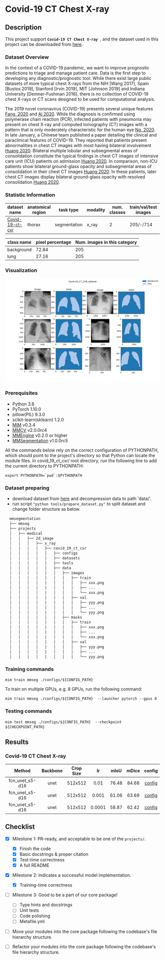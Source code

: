 # Covid-19 CT Chest X-ray

## Description

This project support **`Covid-19 CT Chest X-ray `**, and the dataset used in this project can be downloaded from [here](https://github.com/ieee8023/covid-chestxray-dataset).

### Dataset Overview

In the context of a COVID-19 pandemic, we want to improve prognostic predictions to triage and manage patient care. Data is the first step to developing any diagnostic/prognostic tool. While there exist large public datasets of more typical chest X-rays from the NIH \[Wang 2017\], Spain \[Bustos 2019\], Stanford \[Irvin 2019\], MIT \[Johnson 2019\] and Indiana University \[Demner-Fushman 2016\], there is no collection of COVID-19 chest X-rays or CT scans designed to be used for computational analysis.

The 2019 novel coronavirus (COVID-19) presents several unique features [Fang, 2020](https://pubs.rsna.org/doi/10.1148/radiol.2020200432) and [Ai 2020](https://pubs.rsna.org/doi/10.1148/radiol.2020200642). While the diagnosis is confirmed using polymerase chain reaction (PCR), infected patients with pneumonia may present on chest X-ray and computed tomography (CT) images with a pattern that is only moderately characteristic for the human eye [Ng, 2020](https://pubs.rsna.org/doi/10.1148/ryct.2020200034). In late January, a Chinese team published a paper detailing the clinical and paraclinical features of COVID-19. They reported that patients present abnormalities in chest CT images with most having bilateral involvement [Huang 2020](<https://www.thelancet.com/journals/lancet/article/PIIS0140-6736(20)30183-5/fulltext>). Bilateral multiple lobular and subsegmental areas of consolidation constitute the typical findings in chest CT images of intensive care unit (ICU) patients on admission [Huang 2020](<https://www.thelancet.com/journals/lancet/article/PIIS0140-6736(20)30183-5/fulltext>). In comparison, non-ICU patients show bilateral ground-glass opacity and subsegmental areas of consolidation in their chest CT images [Huang 2020](<https://www.thelancet.com/journals/lancet/article/PIIS0140-6736(20)30183-5/fulltext>). In these patients, later chest CT images display bilateral ground-glass opacity with resolved consolidation [Huang 2020](<https://www.thelancet.com/journals/lancet/article/PIIS0140-6736(20)30183-5/fulltext>).

### Statistic Information

| dataset name                                                           | anatomical region | task type    | modality | num. classes | train/val/test images | release date | License                                                         |
| ---------------------------------------------------------------------- | ----------------- | ------------ | -------- | ------------ | --------------------- | ------------ | --------------------------------------------------------------- |
| [Covid-19-ct-cxr](https://github.com/ieee8023/covid-chestxray-dataset) | thorax            | segmentation | x_ray    | 2            | 205/-/714             | 2021         | [CC-BY-NC 4.0](https://creativecommons.org/licenses/by-sa/4.0/) |

| class name | pixel percentage | Num. images in this category |
| ---------- | ---------------- | ---------------------------- |
| background | 72.84            | 205                          |
| lung       | 27.16            | 205                          |

### Visualization

![cov19ctcxr](https://github.com/uni-medical/medical-datasets-visualization/blob/main/2d/semantic_seg/x_ray/covid_19_ct_cxr/covid_19_ct_cxr_dataset.png?raw=true)

### Prerequisites

- Python 3.8
- PyTorch 1.10.0
- pillow(PIL) 9.3.0
- scikit-learn(sklearn) 1.2.0
- [MIM](https://github.com/open-mmlab/mim) v0.3.4
- [MMCV](https://github.com/open-mmlab/mmcv) v2.0.0rc4
- [MMEngine](https://github.com/open-mmlab/mmengine) v0.2.0 or higher
- [MMSegmentation](https://github.com/open-mmlab/mmsegmentation) v1.0.0rc5

All the commands below rely on the correct configuration of PYTHONPATH, which should point to the project's directory so that Python can locate the module files. In covid_19_ct_cxr/ root directory, run the following line to add the current directory to PYTHONPATH:

```shell
export PYTHONPATH=`pwd`:$PYTHONPATH
```

### Dataset preparing

- download dataset from [here](https://github.com/ieee8023/covid-chestxray-dataset) and decompression data to path 'data/'.
- run script `"python tools/prepare_dataset.py"` to split dataset and change folder structure as below.

```none
  mmsegmentation
  ├── mmseg
  ├── projects
  │   ├── medical
  │   │   ├── 2d_image
  │   │   │   ├── x_ray
  │   │   │   │   ├── covid_19_ct_cxr
  │   │   │   │   │   ├── configs
  │   │   │   │   │   ├── datasets
  │   │   │   │   │   ├── tools
  │   │   │   │   │   ├── data
  │   │   │   │   │   │   ├── images
  │   │   │   │   │   │   │   ├── train
  │   │   │   │   |   │   │   │   ├── xxx.png
  │   │   │   │   |   │   │   │   ├── ...
  │   │   │   │   |   │   │   │   └── xxx.png
  │   │   │   │   │   │   │   ├── val
  │   │   │   │   |   │   │   │   ├── yyy.png
  │   │   │   │   |   │   │   │   ├── ...
  │   │   │   │   |   │   │   │   └── yyy.png
  │   │   │   │   │   │   ├── masks
  │   │   │   │   │   │   │   ├── train
  │   │   │   │   |   │   │   │   ├── xxx.png
  │   │   │   │   |   │   │   │   ├── ...
  │   │   │   │   |   │   │   │   └── xxx.png
  │   │   │   │   │   │   │   ├── val
  │   │   │   │   |   │   │   │   ├── yyy.png
  │   │   │   │   |   │   │   │   ├── ...
  │   │   │   │   |   │   │   │   └── yyy.png
```

### Training commands

```shell
mim train mmseg ./configs/${CONFIG_PATH}
```

To train on multiple GPUs, e.g. 8 GPUs, run the following command:

```shell
mim train mmseg ./configs/${CONFIG_PATH}  --launcher pytorch --gpus 8
```

### Testing commands

```shell
mim test mmseg ./configs/${CONFIG_PATH}  --checkpoint ${CHECKPOINT_PATH}
```

<!-- List the results as usually done in other model's README. [Example](https://github.com/open-mmlab/mmsegmentation/tree/dev-1.x/configs/fcn#results-and-models)

You should claim whether this is based on the pre-trained weights, which are converted from the official release; or it's a reproduced result obtained from retraining the model in this project. -->

## Results

### Covid-19 CT Chest X-ray

|     Method      | Backbone | Crop Size |   lr   | mIoU  | mDice |                                                                                            config                                                                                            |
| :-------------: | :------: | :-------: | :----: | :---: | :---: | :------------------------------------------------------------------------------------------------------------------------------------------------------------------------------------------: |
| fcn_unet_s5-d16 |   unet   |  512x512  |  0.01  | 76.48 | 84.68 |  [config](https://github.com/open-mmlab/mmsegmentation/tree/dev-1.x/projects/medical/2d_image/x_ray/covid_19_ct_cxr/configs/fcn-unet-s5-d16_unet_1xb16-0.01-20k_covid-19-ct-cxr-512x512.py)  |
| fcn_unet_s5-d16 |   unet   |  512x512  | 0.001  | 61.06 | 63.69 | [config](https://github.com/open-mmlab/mmsegmentation/tree/dev-1.x/projects/medical/2d_image/x_ray/covid_19_ct_cxr/configs/fcn-unet-s5-d16_unet_1xb16-0.001-20k_covid-19-ct-cxr-512x512.py)  |
| fcn_unet_s5-d16 |   unet   |  512x512  | 0.0001 | 58.87 | 62.42 | [config](https://github.com/open-mmlab/mmsegmentation/tree/dev-1.x/projects/medical/2d_image/x_ray/covid_19_ct_cxr/configs/fcn-unet-s5-d16_unet_1xb16-0.0001-20k_covid-19-ct-cxr-512x512.py) |

## Checklist

- [x] Milestone 1: PR-ready, and acceptable to be one of the `projects/`.

  - [x] Finish the code
  - [x] Basic docstrings & proper citation
  - [x] Test-time correctness
  - [x] A full README

- [x] Milestone 2: Indicates a successful model implementation.

  - [x] Training-time correctness

- [ ] Milestone 3: Good to be a part of our core package!

  - [ ] Type hints and docstrings
  - [ ] Unit tests
  - [ ] Code polishing
  - [ ] Metafile.yml

- [ ] Move your modules into the core package following the codebase's file hierarchy structure.

- [ ] Refactor your modules into the core package following the codebase's file hierarchy structure.
